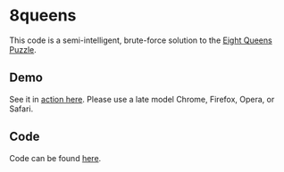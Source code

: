 # 8queens

This code is a semi-intelligent, brute-force solution to the
[Eight Queens Puzzle](http://en.wikipedia.org/wiki/Eight_queens_puzzle).

## Demo
See it in [action here](http://2deviant.github.io/8queens/).  Please use
a late model Chrome, Firefox, Opera, or Safari.

## Code
Code can be found [here](https://github.com/2deviant/8queens).

